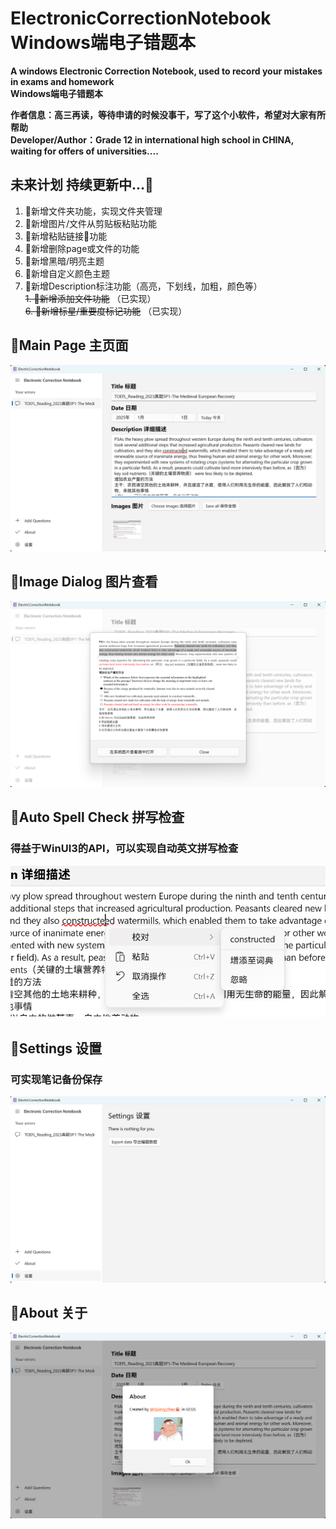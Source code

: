 # ElectronicCorrectionNotebook Windows端电子错题本
**A windows Electronic Correction Notebook, used to record your mistakes in exams and homework   
Windows端电子错题本**

**作者信息：高三再读，等待申请的时候没事干，写了这个小软件，希望对大家有所帮助**   
**Developer/Author：Grade 12 in international high school in CHINA, waiting for offers of universities....**

## 未来计划 持续更新中...🚩   

1. 🎁新增文件夹功能，实现文件夹管理
2. 🎁新增图片/文件从剪贴板粘贴功能
3. 🎁新增粘贴链接🔗功能
4. 🎁新增删除page或文件的功能  
5. 🎁新增黑暗/明亮主题   
6. 🎁新增自定义颜色主题   
7. 🎁新增Description标注功能（高亮，下划线，加粗，颜色等）   
~~1. 🎁新增添加文件功能~~   （已实现）    
~~6. 🎁新增标星/重要度标记功能~~ （已实现）    
  

## 🎁Main Page 主页面
![image](gitImage/page1.png)

## 🎁Image Dialog 图片查看
![image](gitImage/imageDialog1.png)

## 🎁Auto Spell Check 拼写检查
### 得益于WinUI3的API，可以实现自动英文拼写检查
![image](gitImage/correction1.png)

## 🎁Settings 设置
### 可实现笔记备份保存
![image](gitImage/settingExport1.png)

## 🎁About 关于
![image](gitImage/about1.png)
